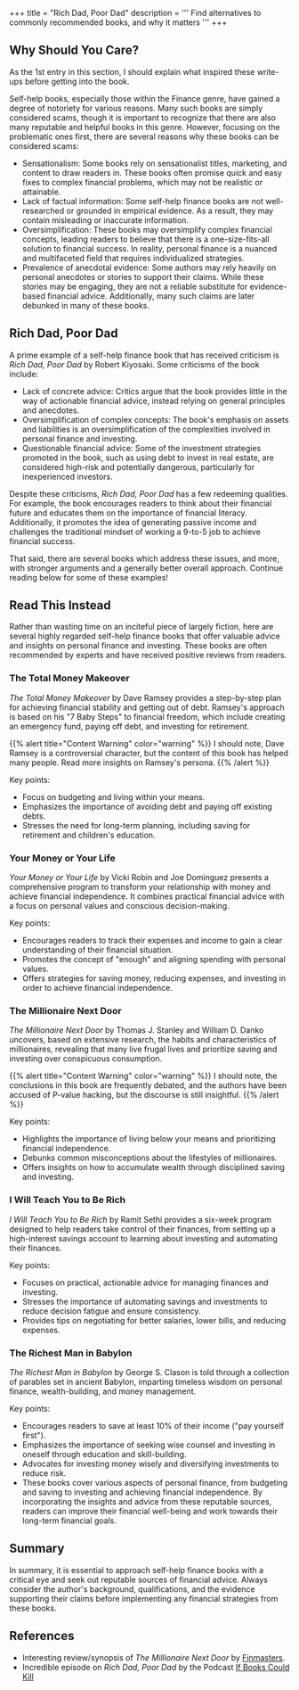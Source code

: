 +++
title = "Rich Dad, Poor Dad"
description = '''
Find alternatives to commonly recommended books, and why it matters
'''
+++

## Why Should You Care?

As the 1st entry in this section, I should explain what inspired these write-ups before getting into the book.

Self-help books, especially those within the Finance genre, have gained a degree of notoriety for various reasons. Many such books are simply considered scams, though it is important to recognize that there are also many reputable and helpful books in this genre. However, focusing on the problematic ones first, there are several reasons why these books can be considered scams:

* Sensationalism: Some books rely on sensationalist titles, marketing, and content to draw readers in. These books often promise quick and easy fixes to complex financial problems, which may not be realistic or attainable.
* Lack of factual information: Some self-help finance books are not well-researched or grounded in empirical evidence. As a result, they may contain misleading or inaccurate information.
* Oversimplification: These books may oversimplify complex financial concepts, leading readers to believe that there is a one-size-fits-all solution to financial success. In reality, personal finance is a nuanced and multifaceted field that requires individualized strategies.
* Prevalence of anecdotal evidence: Some authors may rely heavily on personal anecdotes or stories to support their claims. While these stories may be engaging, they are not a reliable substitute for evidence-based financial advice. Additionally, many such claims are later debunked in many of these books.

## Rich Dad, Poor Dad

A prime example of a self-help finance book that has received criticism is *Rich Dad, Poor Dad* by Robert Kiyosaki. Some criticisms of the book include:

* Lack of concrete advice: Critics argue that the book provides little in the way of actionable financial advice, instead relying on general principles and anecdotes.
* Oversimplification of complex concepts: The book's emphasis on assets and liabilities is an oversimplification of the complexities involved in personal finance and investing.
* Questionable financial advice: Some of the investment strategies promoted in the book, such as using debt to invest in real estate, are considered high-risk and potentially dangerous, particularly for inexperienced investors.

Despite these criticisms, *Rich Dad, Poor Dad* has a few redeeming qualities. For example, the book encourages readers to think about their financial future and educates them on the importance of financial literacy. Additionally, it promotes the idea of generating passive income and challenges the traditional mindset of working a 9-to-5 job to achieve financial success.

That said, there are several books which address these issues, and more, with stronger arguments and a generally better overall approach. Continue reading below for some of these examples!

## Read This Instead

Rather than wasting time on an inciteful piece of largely fiction, here are several highly regarded self-help finance books that offer valuable advice and insights on personal finance and investing. These books are often recommended by experts and have received positive reviews from readers.

### The Total Money Makeover

*The Total Money Makeover* by Dave Ramsey provides a step-by-step plan for achieving financial stability and getting out of debt. Ramsey's approach is based on his "7 Baby Steps" to financial freedom, which include creating an emergency fund, paying off debt, and investing for retirement.

{{% alert title="Content Warning" color="warning" %}}
I should note, Dave Ramsey is a controversial character, but the content of this book has helped many people. Read more insights on Ramsey's persona.
{{% /alert %}}

Key points:

* Focus on budgeting and living within your means.
* Emphasizes the importance of avoiding debt and paying off existing debts.
* Stresses the need for long-term planning, including saving for retirement and children's education.

### Your Money or Your Life

*Your Money or Your Life* by Vicki Robin and Joe Dominguez presents a comprehensive program to transform your relationship with money and achieve financial independence. It combines practical financial advice with a focus on personal values and conscious decision-making.

Key points:

* Encourages readers to track their expenses and income to gain a clear understanding of their financial situation.
* Promotes the concept of "enough" and aligning spending with personal values.
* Offers strategies for saving money, reducing expenses, and investing in order to achieve financial independence.

### The Millionaire Next Door

*The Millionaire Next Door* by Thomas J. Stanley and William D. Danko uncovers, based on extensive research, the habits and characteristics of millionaires, revealing that many live frugal lives and prioritize saving and investing over conspicuous consumption.

{{% alert title="Content Warning" color="warning" %}}
I should note, the conclusions in this book are frequently debated, and the authors have been accused of P-value hacking, but the discourse is still insightful.
{{% /alert %}}

Key points:

* Highlights the importance of living below your means and prioritizing financial independence.
* Debunks common misconceptions about the lifestyles of millionaires.
* Offers insights on how to accumulate wealth through disciplined saving and investing.

### I Will Teach You to Be Rich

*I Will Teach You to Be Rich* by Ramit Sethi provides a six-week program designed to help readers take control of their finances, from setting up a high-interest savings account to learning about investing and automating their finances.

Key points:

* Focuses on practical, actionable advice for managing finances and investing.
* Stresses the importance of automating savings and investments to reduce decision fatigue and ensure consistency.
* Provides tips on negotiating for better salaries, lower bills, and reducing expenses.

### The Richest Man in Babylon

*The Richest Man in Babylon* by George S. Clason is told through a collection of parables set in ancient Babylon, imparting timeless wisdom on personal finance, wealth-building, and money management.

Key points:

* Encourages readers to save at least 10% of their income ("pay yourself first").
* Emphasizes the importance of seeking wise counsel and investing in oneself through education and skill-building.
* Advocates for investing money wisely and diversifying investments to reduce risk.
* These books cover various aspects of personal finance, from budgeting and saving to investing and achieving financial independence. By incorporating the insights and advice from these reputable sources, readers can improve their financial well-being and work towards their long-term financial goals.

## Summary

In summary, it is essential to approach self-help finance books with a critical eye and seek out reputable sources of financial advice. Always consider the author's background, qualifications, and the evidence supporting their claims before implementing any financial strategies from these books.

## References

* Interesting review/synopsis of *The Millionaire Next Door* by [Finmasters](https://finmasters.com/the-millionaire-next-door-review/).
* Incredible episode on *Rich Dad, Poor Dad* by the Podcast [If Books Could Kill](https://open.spotify.com/episode/1sqPsRzo804XLboxT2uwmL?si=03da3720d0d34c5e)
